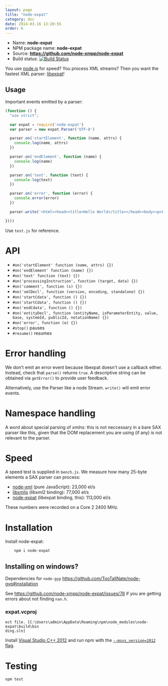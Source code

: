 ```yaml
---
layout: page
title: "node-expat"
category: doc
date: 2014-03-16 13:20:55
order: 6
---
```


* Name: __node-expat__
* NPM package name: __node-expat__
* Source: __https://github.com/node-xmpp/node-expat__
* Build status: [![Build Status](https://secure.travis-ci.org/node-xmpp/node-expat.png)](http://travis-ci.org/node-xmpp/node-expat)

You use [node.js](http://github.com/ry/node) for speed? You process
XML streams? Then you want the fastest XML parser: [libexpat](http://expat.sourceforge.net/)!

## Usage ##

Important events emitted by a parser:

```javascript
(function () {
  "use strict";

  var expat = require('node-expat')
  var parser = new expat.Parser('UTF-8')

  parser.on('startElement', function (name, attrs) {
    console.log(name, attrs)
  })

  parser.on('endElement', function (name) {
    console.log(name)
  })

  parser.on('text', function (text) {
    console.log(text)
  })

  parser.on('error', function (error) {
    console.error(error)
  })

  parser.write('<html><head><title>Hello World</title></head><body><p>Foobar</p></body></html>')

}())

```

Use `test.js` for reference.

# API

* `#on('startElement' function (name, attrs) {})`
* `#on('endElement' function (name) {})`
* `#on('text' function (text) {})`
* `#on('processingInstruction', function (target, data) {})`
* `#on('comment', function (s) {})`
* `#on('xmlDecl', function (version, encoding, standalone) {})`
* `#on('startCdata', function () {})`
* `#on('startCdata', function () {})`
* `#on('endCdata', function () {})`
* `#on('entityDecl', function (entityName, isParameterEntity, value, base, systemId, publicId, notationName) {})`
* `#on('error', function (e) {})`
* `#stop()` pauses
* `#resume()` resumes

# Error handling

We don't emit an error event because libexpat doesn't use a callback
either. Instead, check that `parse()` returns `true`. A descriptive
string can be obtained via `getError()` to provide user feedback.

Alternatively, use the Parser like a node Stream. `write()` will emit
error events.

# Namespace handling

A word about special parsing of *xmlns:* this is not neccessary in a
bare SAX parser like this, given that the DOM replacement you are
using (if any) is not relevant to the parser.

# Speed

A speed test is supplied in `bench.js`. We measure how many
25-byte elements a SAX parser can process:

* [node-xml](http://github.com/robrighter/node-xml) (pure JavaScript): 23,000 el/s
* [libxmljs](http://github.com/polotek/libxmljs) (libxml2 binding): 77,000 el/s
* [node-expat](http://github.com/astro/node-expat) (libexpat binding, this): 113,000 el/s

These numbers were recorded on a Core 2 2400 MHz.

# Installation

Install node-expat:

```bash
    npm i node-expat
```
## Installing on windows?

Dependencies for `node-gyp` https://github.com/TooTallNate/node-gyp#installation

See https://github.com/node-xmpp/node-expat/issues/78 if you are getting errors about not finding `nan.h`.

### expat.vcproj

```VCBUILD : error : project file 'node-expat\build\deps\libexpat\expat.vcproj' was not found or not a valid proj
ect file. [C:\Users\admin\AppData\Roaming\npm\node_modules\node-expat\build\bin
ding.sln]
```

Install [Visual Studio C++ 2012](http://go.microsoft.com/?linkid=9816758) and run npm with the [`--msvs_version=2012` flag](http://stackoverflow.com/a/16854333/937891).

# Testing

```bash
npm test
```
